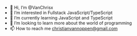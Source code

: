 - 👋 Hi, I’m @VanChrisx
- 👀 I’m interested in Fullstack JavaScript/TypeScript
- 🌱 I’m currently learning JavaScript and TypeScript
- 💞️ I’m looking to learn more about the world of programming
- 📫 How to reach me christianvannoppen@gmail.com
<!---
VanChrisx/VanChrisx is a ✨ special ✨ repository because its `README.md` (this file) appears on your GitHub profile.
You can click the Preview link to take a look at your changes.
--->
